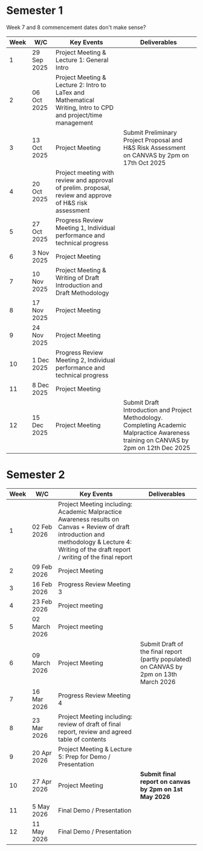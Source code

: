 # Semester 1

Week 7 and 8 commencement dates don't make sense?

Week | W/C         | Key Events                                                                                                     | Deliverables
-----|-------------|----------------------------------------------------------------------------------------------------------------|----------------------------------------------------------------------------------------------------------------------------------------
1    | 29 Sep 2025 | Project Meeting & Lecture 1: General Intro                                                                     |
2    | 06 Oct 2025 | Project Meeting & Lecture 2: Intro to LaTex and Mathematical Writing, Intro to CPD and project/time management |
3    | 13 Oct 2025 | Project Meeting                                                                                                | Submit Preliminary Project Proposal and H&S Risk Assessment on CANVAS by 2pm on 17th Oct 2025
4    | 20 Oct 2025 | Project meeting with review and approval of prelim. proposal, review and approve of H&S risk assessment        |
5    | 27 Oct 2025 | Progress Review Meeting 1, Individual performance and technical progress                                       |
6    | 3 Nov 2025  | Project Meeting                                                                                                |
7    | 10 Nov 2025 | Project Meeting & Writing of Draft Introduction and Draft Methodology                                          |
8    | 17 Nov 2025 | Project Meeting                                                                                                |
9    | 24 Nov 2025 | Project Meeting                                                                                                |
10   | 1 Dec 2025  | Progress Review Meeting 2, Individual performance and technical progress                                       |
11   | 8 Dec 2025  | Project Meeting                                                                                                |
12   | 15 Dec 2025 | Project Meeting                                                                                                | Submit Draft Introduction and Project Methodology. Completing Academic Malpractice Awareness training on CANVAS by 2pm on 12th Dec 2025

# Semester 2

Week | W/C           | Key Events                                                                                                                                                                                        | Deliverables
-----|---------------|---------------------------------------------------------------------------------------------------------------------------------------------------------------------------------------------------|----------------------------------------------------------------------------------------
1    | 02 Feb 2026   | Project Meeting including: Academic Malpractice Awareness results on Canvas + Review of draft introduction and methodology & Lecture 4: Writing of the draft report / writing of the final report |
2    | 09 Feb 2026   | Project Meeting                                                                                                                                                                                   |
3    | 16 Feb 2026   | Progress Review Meeting 3                                                                                                                                                                         |
4    | 23 Feb 2026   | Project meeting                                                                                                                                                                                   |
5    | 02 March 2026 | Project meeting                                                                                                                                                                                   |
6    | 09 March 2026 | Project Meeting                                                                                                                                                                                   | Submit Draft of the final report (partly populated) on CANVAS by 2pm on 13th March 2026
7    | 16 Mar 2026   | Progress Review Meeting 4                                                                                                                                                                         |
8    | 23 Mar 2026   | Project Meeting including: review of draft of final report, review and agreed table of contents                                                                                                   |
9    | 20 Apr 2026   | Project Meeting & Lecture 5: Prep for Demo / Presentation                                                                                                                                         |
10   | 27 Apr 2026   | Project Meeting                                                                                                                                                                                   | **Submit final report on canvas by 2pm on 1st May 2026**
11   | 5 May 2026    | Final Demo / Presentation                                                                                                                                                                         |
12   | 11 May 2026   | Final Demo / Presentation                                                                                                                                                                         |